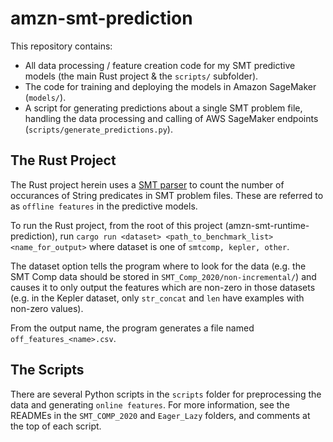 # amzn-smt-prediction

This repository contains:

* All data processing / feature creation code for my SMT predictive models (the main Rust project & the ``scripts/`` subfolder).
* The code for training and deploying the models in Amazon SageMaker (``models/``).
* A script for generating predictions about a single SMT problem file,
handling the data processing and calling of AWS SageMaker endpoints (``scripts/generate_predictions.py``).

## The Rust Project

The Rust project herein uses a [SMT parser](https://github.com/awslabs/rust-smt-ir/tree/main/amzn-smt-ir)
to count the number of occurances of String predicates in SMT problem files. These are referred to
as ``offline features`` in the predictive models.

To run the Rust project, from the root of this project (amzn-smt-runtime-prediction), run ``cargo run <dataset> <path_to_benchmark_list> <name_for_output>`` where dataset is one of ``smtcomp, kepler, other``.

The dataset option tells the program where to look for the data (e.g. the SMT Comp data should be stored in ``SMT_Comp_2020/non-incremental/``) and causes it to only output the features which are non-zero in those datasets (e.g. in the Kepler dataset, only ``str_concat`` and ``len`` have examples with non-zero values).

From the output name, the program generates a file named ``off_features_<name>.csv``.

## The Scripts

There are several Python scripts in the ``scripts`` folder for preprocessing the data and generating
``online features``. For more information, see the READMEs in the ``SMT_COMP_2020`` and ``Eager_Lazy`` folders, and comments at the top of each script.


